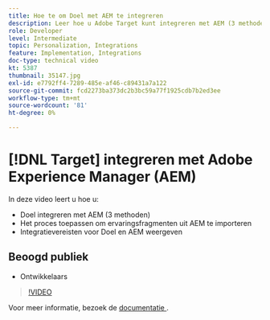 ```yaml
---
title: Hoe te om Doel met AEM te integreren
description: Leer hoe u Adobe Target kunt integreren met AEM (3 methoden). Leer hoe u het proces toepast om ervaringsfragmenten uit AEM te importeren. Krijg vertrouwd met de integratievereisten van Adobe Target en AEM.
role: Developer
level: Intermediate
topic: Personalization, Integrations
feature: Implementation, Integrations
doc-type: technical video
kt: 5387
thumbnail: 35147.jpg
exl-id: e7792ff4-7289-485e-af46-c89431a7a122
source-git-commit: fcd2273ba373dc2b3bc59a77f1925cdb7b2ed3ee
workflow-type: tm+mt
source-wordcount: '81'
ht-degree: 0%

---
```


# [!DNL Target] integreren met Adobe Experience Manager (AEM)

In deze video leert u hoe u:

* Doel integreren met AEM (3 methoden)
* Het proces toepassen om ervaringsfragmenten uit AEM te importeren
* Integratievereisten voor Doel en AEM weergeven

## Beoogd publiek

* Ontwikkelaars

>[!VIDEO](https://video.tv.adobe.com/v/35147/?quality=12)

Voor meer informatie, bezoek de [&#x200B; documentatie &#x200B;](https://experienceleague.adobe.com/docs/target/using/experiences/offers/aem-experience-fragments.html?lang=nl-NL).
